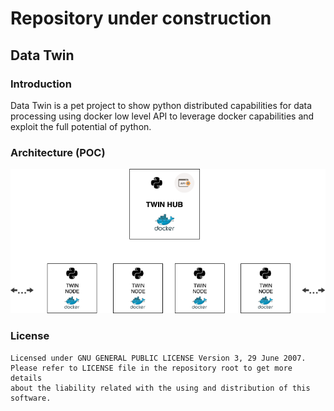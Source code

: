 # Repository under construction

## Data Twin

### Introduction

Data Twin is a pet project to show python distributed capabilities for
data processing using docker low level API to leverage docker capabilities
and exploit the full potential of python.

### Architecture (POC)


![alt text](asset/images/main_diagram.png)

### License

```
Licensed under GNU GENERAL PUBLIC LICENSE Version 3, 29 June 2007.
Please refer to LICENSE file in the repository root to get more details
about the liability related with the using and distribution of this software.
```
